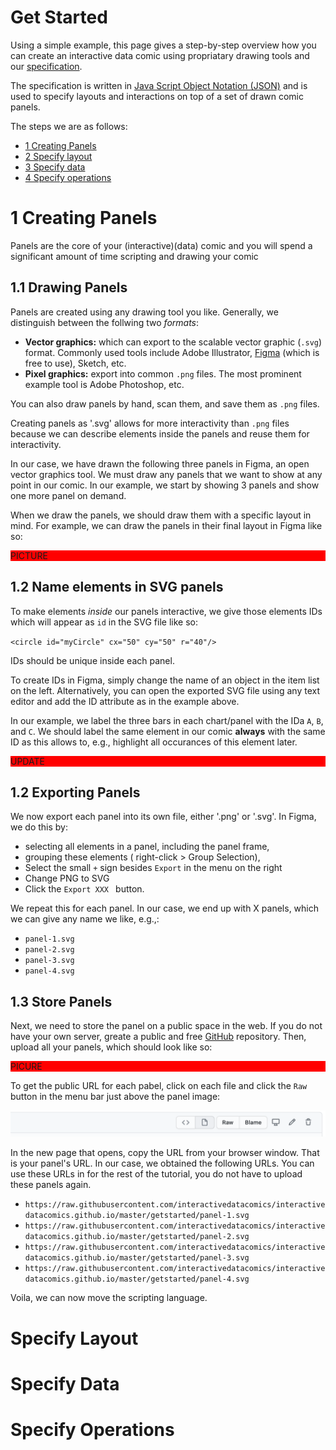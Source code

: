 # Get Started

Using a simple example, this page gives a step-by-step overview how you can create an interactive data comic using propriatary drawing tools and our [specification](documentation.html). 

The specification is written in [Java Script Object Notation (JSON)](https://en.wikipedia.org/wiki/JSON) and is used to specify layouts and interactions on top of a set of drawn comic panels.   

The steps we  are as follows: 
* [1 Creating Panels](#creating-panels)
* [2 Specify layout](#specify-layout)
* [3 Specify data](#specify-data)
* [4 Specify operations](#specify-operations)


# 1 Creating Panels

Panels are the core of your (interactive)(data) comic and you will spend a significant amount of time scripting and drawing your comic

## 1.1 Drawing Panels

Panels are created using any drawing tool you like. Generally, we distinguish between the follwing two *formats*:

* **Vector graphics:** which can export to the scalable vector graphic (`.svg`) format. Commonly used tools include Adobe Illustrator, [Figma](https://www.figma.com) (which is free to use), Sketch, etc. 
* **Pixel graphics:** export into common `.png` files. The most prominent example tool is Adobe Photoshop, etc.

You can also draw panels by hand, scan them, and save them as `.png` files. 

Creating panels as '.svg' allows for more interactivity than `.png` files because we can describe elements inside the panels and reuse them for interactivity.

In our case, we have drawn the following three panels in Figma, an open vector graphics tool. We must draw any panels that we want to show at any point in our comic. In our example, we start by showing 3 panels and show one more panel on demand. 

When we draw the panels, we should draw them with a specific layout in mind. For example, we can draw the panels in their final layout in Figma like so: 

<p style="background-color:red;">PICTURE</p>


## 1.2 Name elements in SVG panels

To make elements *inside* our panels interactive, we give those elements IDs which will appear as `id` in the SVG file like so: 

`<circle id="myCircle" cx="50" cy="50" r="40"/>`

IDs should be unique inside each panel. 

To create IDs in Figma, simply change the name of an object in the item list on the left. Alternatively, you can open the exported SVG file using any text editor and add the ID attribute as in the example above. 

In our example, we label the three bars in each chart/panel with the IDa `A`, `B`, and `C`. We should label the same element in our comic **always** with the same ID as this allows to, e.g., highlight all occurances of this element later. 

<p style="background-color:red;">UPDATE</p>

## 1.2 Exporting Panels

We now export each panel into its own file, either '.png' or '.svg'. In Figma, we do this by:
* selecting all elements in a panel, including the panel frame,
* grouping these elements ( right-click > Group Selection),
* Select the small `+` sign besides `Export` in the menu on the right
* Change PNG to SVG
* Click the `Export XXX ` button. 

We repeat this for each panel. In our case, we end up with X panels, which we can give any name we like, e.g.,:
* `panel-1.svg`
* `panel-2.svg`
* `panel-3.svg`
* `panel-4.svg`


## 1.3 Store Panels

Next, we need to store the panel on a public space in the web. If you do not have your own server, greate a public and free [GitHub](https://github.com) repository. Then, upload all your panels, which should look like so: 

<p style="background-color:red;">PICURE</p>

To get the public URL for each pabel, click on each file and click the `Raw` button in the menu bar just above the panel image: 

![](getstarted/tut-raw.png)

In the new page that opens, copy the URL from your browser window. That is your panel's URL. In our case, we obtained the following URLs. You can use these URLs in for the rest of the tutorial, you do not have to upload these panels again. 

* `https://raw.githubusercontent.com/interactivedatacomics/interactivedatacomics.github.io/master/getstarted/panel-1.svg`
* `https://raw.githubusercontent.com/interactivedatacomics/interactivedatacomics.github.io/master/getstarted/panel-2.svg`
* `https://raw.githubusercontent.com/interactivedatacomics/interactivedatacomics.github.io/master/getstarted/panel-3.svg`
* `https://raw.githubusercontent.com/interactivedatacomics/interactivedatacomics.github.io/master/getstarted/panel-4.svg`

Voila, we can now move the scripting language. 

# Specify Layout



# Specify Data



# Specify Operations
